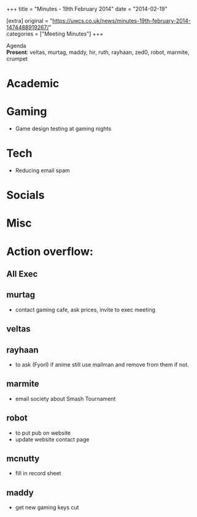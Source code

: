 +++
title = "Minutes - 19th February 2014"
date = "2014-02-19"

[extra]
original = "https://uwcs.co.uk/news/minutes-19th-february-2014-1474488919267/"    
categories = ["Meeting Minutes"]
+++

Agenda  
**Present**: veltas, murtag, maddy, hir, ruth, rayhaan, zed0, robot, marmite, crumpet

# Academic

# Gaming

  - Game design testing at gaming nights

# Tech

  - Reducing email spam

# Socials

# Misc

# Action overflow:

## All Exec

## murtag

  - contact gaming cafe, ask prices, invite to exec meeting

## veltas

## rayhaan

  - to ask (Fyorl) if anime still use mailman and remove from them if not.

## marmite

  - email society about Smash Tournament

## robot

  - to put pub on website
  - update website contact page

## mcnutty

  - fill in record sheet

## maddy

  - get new gaming keys cut
